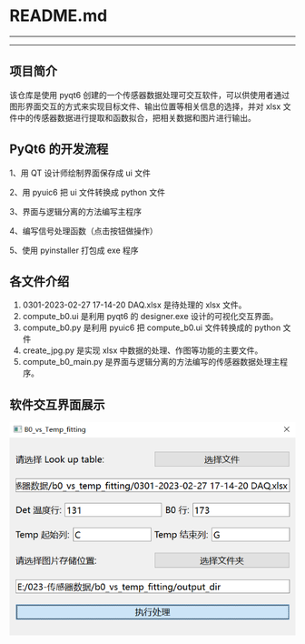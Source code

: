 # README.md

***

***

## 项目简介

该仓库是使用 pyqt6 创建的一个传感器数据处理可交互软件，可以供使用者通过图形界面交互的方式来实现目标文件、输出位置等相关信息的选择，并对 xlsx 文件中的传感器数据进行提取和函数拟合，把相关数据和图片进行输出。

## **PyQt6** 的开发流程

1、用 QT 设计师绘制界面保存成 ui 文件

2、用 pyuic6 把 ui 文件转换成 python 文件

3、界面与逻辑分离的方法编写主程序

4、编写信号处理函数（点击按钮做操作）

5、使用 pyinstaller 打包成 exe 程序

## 各文件介绍

1. 0301-2023-02-27 17-14-20 DAQ.xlsx 是待处理的 xlsx 文件。
2. compute_b0.ui 是利用 pyqt6 的 designer.exe 设计的可视化交互界面。
3. compute_b0.py 是利用 pyuic6 把 compute_b0.ui 文件转换成的 python 文件
4. create_jpg.py 是实现 xlsx 中数据的处理、作图等功能的主要文件。
5. compute_b0_main.py 是界面与逻辑分离的方法编写的传感器数据处理主程序。

## 软件交互界面展示

![image-20230502220308790](img/image-20230502220308790.png)

